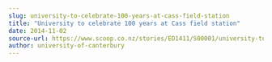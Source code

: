 ```yaml
---
slug: university-to-celebrate-100-years-at-cass-field-station
title: "University to celebrate 100 years at Cass field station"
date: 2014-11-02
source-url: https://www.scoop.co.nz/stories/ED1411/S00001/university-to-celebrate-100-years-at-cass-field-station.htm
author: university-of-canterbury
---
```

